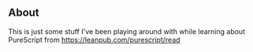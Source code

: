 ## About

This is just some stuff I've been playing around with while learning about PureScript from <https://leanpub.com/purescript/read>

